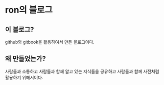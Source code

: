 # ron의 블로그

## 이 블로그?

github와 gitbook을 활용하여서 만든 블로그이다.

## 왜 만들었는가?

사람들과 소통하고 사람들과 함께 알고 있는 지식들을 공유하고 사람들과 함께 사전처럼 활용하기 위해서이다.



